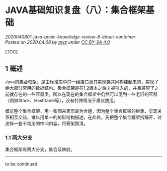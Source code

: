 # JAVA基础知识复盘（八）：集合框架基础
*2020040801-java-basic-knowledge-review-8-about-container*  
*Posted on 2020.04.08 by [pwz](https://pwz.wiki) under [CC BY-SA 4.0](https://creativecommons.org/licenses/by-sa/4.0/)*  

[TOC]


## 1 概述

Java的集合框架，是由标准库中的一组接口及其实现类共同构建起来的，实现了绝大部分常用的数据结构。集合框架是在1.2版本之后才被引入的，并且兼容了之前就存在的一些容器类，所以在现在的集合框架中仍然可以见到一些老旧的容器（例如Stack、Hashtable等），没有特殊情况不建议使用。

概览整个集合框架，用一张图来表示最为合适，因为整个集合框架的继承、实现关系相互交错，难以用单一的树形结构描述。在此处，先把整个集合框架拆解开，过滤掉一些不常用的中间内容，将骨架摸清。

### 1.1 两大分支

集合框架有两大分支，集合及映射。

---

to be continued
